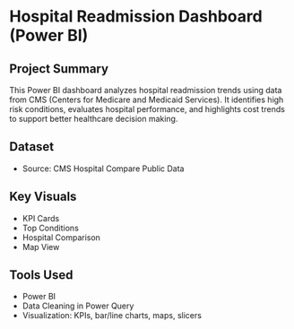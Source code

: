 # Hospital Readmission Dashboard (Power BI)

## Project Summary 
This Power BI dashboard analyzes hospital readmission trends using data from CMS (Centers for Medicare and Medicaid Services). It identifies high risk conditions, evaluates hospital performance, and highlights cost trends to support better healthcare decision making. 

## Dataset
- Source: CMS Hospital Compare Public Data

## Key Visuals 
- KPI Cards
- Top Conditions
- Hospital Comparison
- Map View

## Tools Used
- Power BI
- Data Cleaning in Power Query
- Visualization: KPIs, bar/line charts, maps, slicers
